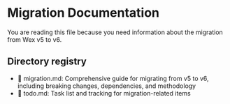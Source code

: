 # Migration Documentation

You are reading this file because you need information about the migration from Wex v5 to v6.

## Directory registry

- 📄 migration.md: Comprehensive guide for migrating from v5 to v6, including breaking changes, dependencies, and methodology
- 📄 todo.md: Task list and tracking for migration-related items
